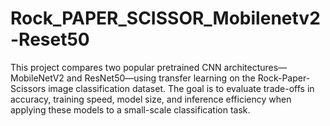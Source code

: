 # Rock_PAPER_SCISSOR_Mobilenetv2-Reset50
This project compares two popular pretrained CNN architectures—MobileNetV2 and ResNet50—using transfer learning on the Rock-Paper-Scissors image classification dataset. The goal is to evaluate trade-offs in accuracy, training speed, model size, and inference efficiency when applying these models to a small-scale classification task.
